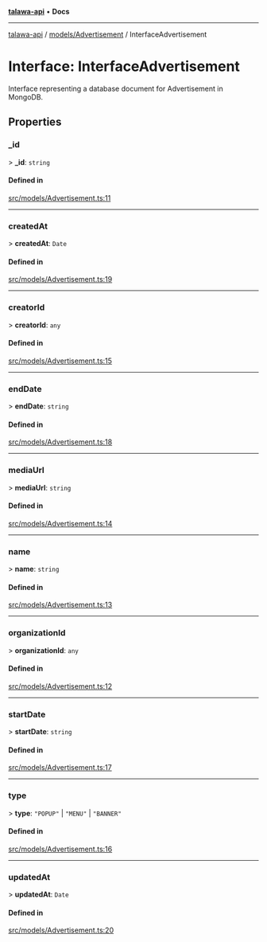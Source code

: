 [**talawa-api**](../../../README.md) • **Docs**

***

[talawa-api](../../../modules.md) / [models/Advertisement](../README.md) / InterfaceAdvertisement

# Interface: InterfaceAdvertisement

Interface representing a database document for Advertisement in MongoDB.

## Properties

### \_id

\> **\_id**: `string`

#### Defined in

[src/models/Advertisement.ts:11](https://github.com/PalisadoesFoundation/talawa-api/blob/fb5076f344cd74d4e51c692cbc70fc337bf1ac39/src/models/Advertisement.ts#L11)

***

### createdAt

\> **createdAt**: `Date`

#### Defined in

[src/models/Advertisement.ts:19](https://github.com/PalisadoesFoundation/talawa-api/blob/fb5076f344cd74d4e51c692cbc70fc337bf1ac39/src/models/Advertisement.ts#L19)

***

### creatorId

\> **creatorId**: `any`

#### Defined in

[src/models/Advertisement.ts:15](https://github.com/PalisadoesFoundation/talawa-api/blob/fb5076f344cd74d4e51c692cbc70fc337bf1ac39/src/models/Advertisement.ts#L15)

***

### endDate

\> **endDate**: `string`

#### Defined in

[src/models/Advertisement.ts:18](https://github.com/PalisadoesFoundation/talawa-api/blob/fb5076f344cd74d4e51c692cbc70fc337bf1ac39/src/models/Advertisement.ts#L18)

***

### mediaUrl

\> **mediaUrl**: `string`

#### Defined in

[src/models/Advertisement.ts:14](https://github.com/PalisadoesFoundation/talawa-api/blob/fb5076f344cd74d4e51c692cbc70fc337bf1ac39/src/models/Advertisement.ts#L14)

***

### name

\> **name**: `string`

#### Defined in

[src/models/Advertisement.ts:13](https://github.com/PalisadoesFoundation/talawa-api/blob/fb5076f344cd74d4e51c692cbc70fc337bf1ac39/src/models/Advertisement.ts#L13)

***

### organizationId

\> **organizationId**: `any`

#### Defined in

[src/models/Advertisement.ts:12](https://github.com/PalisadoesFoundation/talawa-api/blob/fb5076f344cd74d4e51c692cbc70fc337bf1ac39/src/models/Advertisement.ts#L12)

***

### startDate

\> **startDate**: `string`

#### Defined in

[src/models/Advertisement.ts:17](https://github.com/PalisadoesFoundation/talawa-api/blob/fb5076f344cd74d4e51c692cbc70fc337bf1ac39/src/models/Advertisement.ts#L17)

***

### type

\> **type**: `"POPUP"` \| `"MENU"` \| `"BANNER"`

#### Defined in

[src/models/Advertisement.ts:16](https://github.com/PalisadoesFoundation/talawa-api/blob/fb5076f344cd74d4e51c692cbc70fc337bf1ac39/src/models/Advertisement.ts#L16)

***

### updatedAt

\> **updatedAt**: `Date`

#### Defined in

[src/models/Advertisement.ts:20](https://github.com/PalisadoesFoundation/talawa-api/blob/fb5076f344cd74d4e51c692cbc70fc337bf1ac39/src/models/Advertisement.ts#L20)
